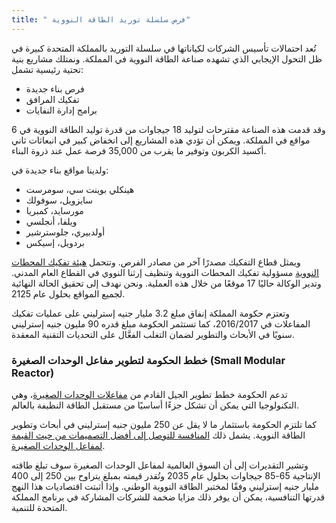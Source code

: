 ```yaml
---
title: " فرص سلسلة توريد الطاقة النووية"
---
```


تُعد احتمالات تأسيس الشركات لكياناتها في سلسلة التوريد بالمملكة المتحدة كبيرة في ظل التحول الإيجابي الذي تشهده صناعة الطاقة النووية في المملكة.
ونمتلك مشاريع بنية تحتية رئيسية تشمل:

- فرص بناء جديدة
- تفكيك المرافق
- برامج إدارة النفايات

وقد قدمت هذه الصناعة مقترحات لتوليد 18 جيجاوات من قدرة توليد الطاقة النووية في 6 مواقع في المملكة. ويمكن أن تؤدي هذه المشاريع إلى انخفاض كبير في انبعاثات ثاني أكسيد الكربون وتوفير ما يقرب من 35,000 فرصة عمل عند ذروة البناء.

ولدينا مواقع بناء جديدة في:

- هينكلي بوينت سي، سومرست
- سايزويل، سوفولك
- مورسايد، كمبريا
- ويلفا، أنجلسي
- أولدبيري، جلوسترشير
- بردويل، إسيكس

ويمثل قطاع التفكيك مصدرًا آخر من مصادر الفرص. وتتحمل [هيئة تفكيك المحطات النووية](https://www.gov.uk/government/organisations/nuclear-decommissioning-authority) مسؤولية تفكيك المحطات النووية وتنظيف إرثنا النووي في القطاع العام المدني. وتدير الوكالة حاليًا 17 موقعًا من خلال هذه العملية. ونحن نهدف إلى تحقيق الحالة النهائية لجميع المواقع بحلول عام 2125.

وتعتزم حكومة المملكة إنفاق مبلغ 3.2 مليار جنيه إسترليني على عمليات تفكيك المفاعلات في 2016/2017، كما تستثمر الحكومة مبلغ قدره 90 مليون جنيه إسترليني سنويًا في الأبحاث والتطوير لضمان التغلب الفعَّال على التحديات التقنية المعقدة.


### خطط الحكومة لتطوير مفاعل الوحدات الصغيرة (Small Modular Reactor)

تدعم الحكومة خطط تطوير الجيل القادم من [مفاعلات الوحدات الصغيرة](https://www.gov.uk/government/collections/small-modular-reactors)، وهي التكنولوجيا التي يمكن أن تشكل جزءًا أساسيًا من مستقبل الطاقة النظيفة بالعالم.

كما تلتزم الحكومة باستثمار ما لا يقل عن 250 مليون جنيه إسترليني في أبحاث وتطوير الطاقة النووية. يشمل ذلك [المنافسة للتوصل إلى أفضل التصميمات من حيث القيمة لمفاعل الوحدات الصغيرة](https://www.gov.uk/government/publications/small-modular-reactors-competition-phase-one).

وتشير التقديرات إلى أن السوق العالمية لمفاعل الوحدات الصغيرة سوف تبلغ طاقته الإنتاجية 65-85 جيجاوات بحلول عام 2035 وتُقدر قيمته بمبلغ يتراوح بين 250 إلى 400 مليار جنيه إسترليني وفقًا لمختبر الطاقة النووية الوطني. وإذا أثبتت اقتصاديات هذا النهج قدرتها التنافسية، يمكن أن يوفر ذلك مزايا ضخمة للشركات المشاركة في برنامج المملكة المتحدة للتنمية.

